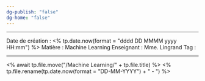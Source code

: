```yaml
---
dg-publish: "false"
dg-home: "false"
---
```

 ---

 Date de création : <% tp.date.now(format = "dddd DD MMMM yyyy HH:mm") %>
 Matière : Machine Learning
 Enseignant : Mme. Lingrand
 Tag :

---

 <% await tp.file.move("/Machine Learning/" + tp.file.title) %>
 <% tp.file.rename(tp.date.now(format = "DD-MM-YYYY") + " - ") %>
